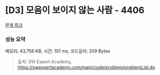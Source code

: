 # [D3] 모음이 보이지 않는 사람 - 4406 

[문제 링크](https://swexpertacademy.com/main/code/problem/problemDetail.do?contestProbId=AWNcD_66pUEDFAV8) 

### 성능 요약

메모리: 43,756 KB, 시간: 101 ms, 코드길이: 209 Bytes



> 출처: SW Expert Academy, https://swexpertacademy.com/main/code/problem/problemList.do